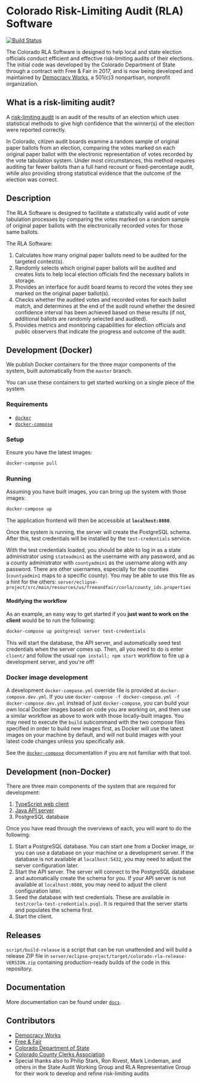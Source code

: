 # Colorado Risk-Limiting Audit (RLA) Software

[![Build Status](https://travis-ci.org/democracyworks/ColoradoRLA.svg?branch=master)](https://travis-ci.org/democracyworks/ColoradoRLA)

The Colorado RLA Software is designed to help local and state election officials
conduct efficient and effective risk-limiting audits of their elections. The
initial code was developed by the Colorado Department of State through a
contract with Free & Fair in 2017, and is now being developed and maintained by
[Democracy Works](https://democracy.works), a 501(c)3 nonpartisan, nonprofit
organization.

## What is a risk-limiting audit?

A [risk-limiting audit](https://en.wikipedia.org/wiki/Risk-limiting_audit) is an
audit of the results of an election which uses statistical methods to give high
confidence that the winner(s) of the election were reported correctly.

In Colorado, citizen audit boards examine a random sample of original paper
ballots from an election, comparing the votes marked on each original paper
ballot with the electronic representation of votes recorded by the vote
tabulation system. Under most circumstances, this method requires auditing far
fewer ballots than a full hand recount or fixed-percentage audit, while also
providing strong statistical evidence that the outcome of the election was
correct.

## Description

The RLA Software is designed to facilitate a statistically valid audit of vote
tabulation processes by comparing the votes marked on a random sample of
original paper ballots with the electronically recorded votes for those same
ballots.

The RLA Software:

1. Calculates how many original paper ballots need to be audited for the
   targeted contest(s).
2. Randomly selects which original paper ballots will be audited and creates
   lists to help local election officials find the necessary ballots in storage.
3. Provides an interface for audit board teams to record the votes they see
   marked on the original paper ballot(s).
4. Checks whether the audited votes and recorded votes for each ballot match,
   and determines at the end of the audit round whether the desired confidence
   interval has been achieved based on these results (if not, additional ballots
   are randomly selected and audited).
5. Provides metrics and monitoring capabilities for election officials and
   public observers that indicate the progress and outcome of the audit.

## Development (Docker)

We publish Docker containers for the three major components of the system, built
automatically from the `master` branch.

You can use these containers to get started working on a single piece of the
system.

### Requirements

- [`docker`](https://docs.docker.com/install/)
- [`docker-compose`](https://docs.docker.com/compose/)

### Setup

Ensure you have the latest images:

```sh
docker-compose pull
```

### Running

Assuming you have built images, you can bring up the system with those images:

```sh
docker-compose up
```

The application frontend will then be accessible at **`localhost:8080`**.

Once the system is running, the server will create the PostgreSQL schema. After
this, test credentials will be installed by the `test-credentials` service.

With the test credentials loaded, you should be able to log in as a state
administrator using `stateadmin1` as the username with any password, and as a
county administrator with `countyadmin1` as the username along with any
password. There are other usernames, especially for the counties (`countyadmin1`
maps to a specific county). You may be able to use this file as a hint for the
others:
`server/eclipse-project/src/main/resources/us/freeandfair/corla/county_ids.properties`

#### Modifying the workflow

As an example, an easy way to get started if you **just want to work on the
client** would be to run the following:

```sh
docker-compose up postgresql server test-credentials
```

This will start the database, the API server, and automatically seed test
credentials when the server comes up. Then, all you need to do is enter
`client/` and follow the usual `npm install; npm start` workflow to fire up a
development server, and you're off!

### Docker image development

A development `docker-compose.yml` override file is provided at
`docker-compose.dev.yml`. If you use `docker-compose -f docker-compose.yml -f
docker-compose.dev.yml` instead of just `docker-compose`, you can build your own
local Docker images based on code you are working on, and then use a similar
workflow as above to work with those locally-built images. You may need to
execute the `build` subcommand with the two compose files specified in order to
build new images first, as Docker will use the latest images on your machine by
default, and will not build images with your latest code changes unless you
specifically ask.

See the [`docker-compose`](https://docs.docker.com/compose/overview/)
documentation if you are not familiar with that tool.

## Development (non-Docker)

There are three main components of the system that are required for development:

1. [TypeScript web client](client/README.md)
2. [Java API server](server/eclipse-project/README.md)
3. PostgreSQL database

Once you have read through the overviews of each, you will want to do the
following:

1. Start a PostgreSQL database. You can start one from a Docker image, or you
   can use a database on your machine or a development server. If the database
   is not available at `localhost:5432`, you may need to adjust the server
   configuration later.
2. Start the API server. The server will connect to the PostgreSQL database and
   automatically create the schema for you. If your API server is not available
   at `localhost:8888`, you may need to adjust the client configuration later.
3. Seed the database with test credentials. These are available in
   `test/corla-test-credentials.psql`. It is required that the server starts and
   populates the schema first.
4. Start the client.

## Releases

`script/build-release` is a script that can be run unattended and will build a
release ZIP file in
`server/eclipse-project/target/colorado-rla-release-VERSION.zip` containing
production-ready builds of the code in this repository.

## Documentation

More documentation can be found under [`docs`](docs/README.md).

## Contributors

- [Democracy Works](https://democracy.works)
- [Free & Fair](https://http://freeandfair.us)
- [Colorado Department of State](https://www.sos.state.co.us/pubs/elections/auditCenter.html)
- [Colorado County Clerks Association](www.clerkandrecorder.org/)
- Special thanks also to Philip Stark, Ron Rivest, Mark Lindeman, and others in
  the State Audit Working Group and RLA Representative Group for their work to
  develop and refine risk-limiting audits

